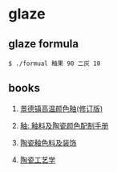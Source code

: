 # glaze

## glaze formula
```
$ ./formual 釉果 90 二灰 10
```

## books
1. [景德镇高温颜色釉(修订版)](http://search.kongfz.com/product_result/?key=景德镇高温颜色釉%20景德镇陶瓷工业公司)

2. [釉: 釉料及陶瓷颜色配制手册](https://book.douban.com/subject/26911100/)

3. [陶瓷釉色料及装饰](https://book.douban.com/subject/30466477/)

4. [陶瓷工艺学](https://book.douban.com/subject/5947331/)




